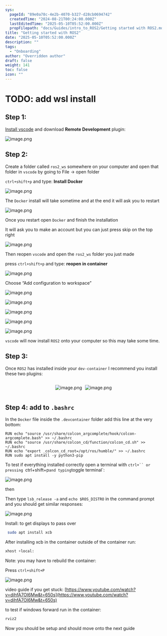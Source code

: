 ```yaml
---
sys:
  pageId: "89e0a78c-4e2b-4070-b327-d28cb0694742"
  createdTime: "2024-08-21T00:24:00.000Z"
  lastEditedTime: "2025-05-10T05:52:00.000Z"
  propFilepath: "docs/Guides/intro_to_ROS2/Getting started with ROS2.md"
title: "Getting started with ROS2"
date: "2025-05-10T05:52:00.000Z"
description: ""
tags:
  - "Onboarding"
author: "Overridden author"
draft: false
weight: 141
toc: false
icon: ""
---
```


# TODO: add wsl install

## Step 1:

[Install vscode](https://code.visualstudio.com/download) and download **Remote Development** plugin:

![image.png](https://prod-files-secure.s3.us-west-2.amazonaws.com/d518164a-d88e-44d1-a4ee-3adb3bd8bce0/efb52993-1881-4a40-b95e-6f020334f022/image.png?X-Amz-Algorithm=AWS4-HMAC-SHA256&X-Amz-Content-Sha256=UNSIGNED-PAYLOAD&X-Amz-Credential=ASIAZI2LB46623733KCI%2F20250610%2Fus-west-2%2Fs3%2Faws4_request&X-Amz-Date=20250610T201042Z&X-Amz-Expires=3600&X-Amz-Security-Token=IQoJb3JpZ2luX2VjEOv%2F%2F%2F%2F%2F%2F%2F%2F%2F%2FwEaCXVzLXdlc3QtMiJHMEUCIB3v2%2FGhbA0D7DpA9TKG4ImQlrb3pD6%2BuC6SF3EDwZhIAiEAzejL3kX44PBPzdvfRz43lMmOkOhJhYQPcJLCSLZbYR8qiAQIxP%2F%2F%2F%2F%2F%2F%2F%2F%2F%2FARAAGgw2Mzc0MjMxODM4MDUiDFlmss8OohjcRGzgWSrcA%2FPqZs01kurEvAf%2BB7u4SzsHrP0Qi42FCCO2wfiSmh4c2fWHovMr5ChxZiIQafVQOqtlL7PCnSXESt9p%2Fly5yGyszOrp1WRUqHPgQjWT9Pf53mmyiOoLL%2BgqNfvhkfXLkQ19EZ4VYoPWlMM7trAE5pJLiVF2rC%2Bo3U4%2B3y0NLfbLRmBFgpKq8nH3s30bc99PwRe4vN9lOF6czF61%2FVxguCzSWPAI4ncjSPmZQjWoa3nQp71Sfll63cCefZD6gEkYcGY8Q33tm3ia6siQ2xjc458zeydAyQLMqb9HrcImrpHwR65Qy3jSG7imC0VYBzfqvppx2Tgns%2BeJh9P391xHY%2Ba7%2Fc2WM37VUsv%2FM4w4Oi2mTO9uQwrLEM4wRSQ9H7wn6BQHqi1Om8FuQDFR9KlpNnTmV1138RNQ1a1UI5QC5g8ud3YbzmOGnAdB7YRtd7NXqR9xR7R3YFnO5dluHhOEDH%2F0wsRlHtRA2DJ7kUxsKh%2BwBD2hs7%2FVsqfJEdZeHnBKfBk7aAjPhV2KI6NCn4vx2jYrlclNAi%2FdXzrdVZXslfUffpdTp%2Bn1UQb55xJjQR0l%2BJb4f3rTDC1e8GLdFpLOVX7zkclfZU1imYp00Y3m%2F8BfSa4M858biPEPhZAnMJSIosIGOqUBCIGhp4bm6Cm%2BXAbNcDPoCD02qkqQ%2BE7FY6IfReEPvLTWjCmUNQ%2BBcdTGFonire1sAdv8rKGPCCTc6W2fTWwoUdzPd9B7sydyecJudzfVre%2BtUAOh%2FoFmEkL6YZpggwpQAJFCM5XbRA5qfg91GxiMMxAXkhFNo61cPayhy3TRRDdBq29%2Bbm0e8INbeIhkBidU9RafbZqTpOAdjrY8vgrmvuHZB2YA&X-Amz-Signature=3de775e7b79a841d730215095f10dc85c6f846235a71399f9604b5bf22e17021&X-Amz-SignedHeaders=host&x-amz-checksum-mode=ENABLED&x-id=GetObject)

## Step 2:

Create a folder called `ros2_ws` somewhere on your computer and open that folder in `vscode` by going to File → open folder 

`ctrl+shift+p` and type: **Install Docker**

![image.png](https://prod-files-secure.s3.us-west-2.amazonaws.com/d518164a-d88e-44d1-a4ee-3adb3bd8bce0/2269dc0e-1cd5-47ff-bceb-c04ad9b2eab0/image.png?X-Amz-Algorithm=AWS4-HMAC-SHA256&X-Amz-Content-Sha256=UNSIGNED-PAYLOAD&X-Amz-Credential=ASIAZI2LB46623733KCI%2F20250610%2Fus-west-2%2Fs3%2Faws4_request&X-Amz-Date=20250610T201042Z&X-Amz-Expires=3600&X-Amz-Security-Token=IQoJb3JpZ2luX2VjEOv%2F%2F%2F%2F%2F%2F%2F%2F%2F%2FwEaCXVzLXdlc3QtMiJHMEUCIB3v2%2FGhbA0D7DpA9TKG4ImQlrb3pD6%2BuC6SF3EDwZhIAiEAzejL3kX44PBPzdvfRz43lMmOkOhJhYQPcJLCSLZbYR8qiAQIxP%2F%2F%2F%2F%2F%2F%2F%2F%2F%2FARAAGgw2Mzc0MjMxODM4MDUiDFlmss8OohjcRGzgWSrcA%2FPqZs01kurEvAf%2BB7u4SzsHrP0Qi42FCCO2wfiSmh4c2fWHovMr5ChxZiIQafVQOqtlL7PCnSXESt9p%2Fly5yGyszOrp1WRUqHPgQjWT9Pf53mmyiOoLL%2BgqNfvhkfXLkQ19EZ4VYoPWlMM7trAE5pJLiVF2rC%2Bo3U4%2B3y0NLfbLRmBFgpKq8nH3s30bc99PwRe4vN9lOF6czF61%2FVxguCzSWPAI4ncjSPmZQjWoa3nQp71Sfll63cCefZD6gEkYcGY8Q33tm3ia6siQ2xjc458zeydAyQLMqb9HrcImrpHwR65Qy3jSG7imC0VYBzfqvppx2Tgns%2BeJh9P391xHY%2Ba7%2Fc2WM37VUsv%2FM4w4Oi2mTO9uQwrLEM4wRSQ9H7wn6BQHqi1Om8FuQDFR9KlpNnTmV1138RNQ1a1UI5QC5g8ud3YbzmOGnAdB7YRtd7NXqR9xR7R3YFnO5dluHhOEDH%2F0wsRlHtRA2DJ7kUxsKh%2BwBD2hs7%2FVsqfJEdZeHnBKfBk7aAjPhV2KI6NCn4vx2jYrlclNAi%2FdXzrdVZXslfUffpdTp%2Bn1UQb55xJjQR0l%2BJb4f3rTDC1e8GLdFpLOVX7zkclfZU1imYp00Y3m%2F8BfSa4M858biPEPhZAnMJSIosIGOqUBCIGhp4bm6Cm%2BXAbNcDPoCD02qkqQ%2BE7FY6IfReEPvLTWjCmUNQ%2BBcdTGFonire1sAdv8rKGPCCTc6W2fTWwoUdzPd9B7sydyecJudzfVre%2BtUAOh%2FoFmEkL6YZpggwpQAJFCM5XbRA5qfg91GxiMMxAXkhFNo61cPayhy3TRRDdBq29%2Bbm0e8INbeIhkBidU9RafbZqTpOAdjrY8vgrmvuHZB2YA&X-Amz-Signature=3e048cf4d4b8160b313d25c7b106cd3692bf7de4e668c54a7e5a7fb2365b2dc7&X-Amz-SignedHeaders=host&x-amz-checksum-mode=ENABLED&x-id=GetObject)

The `Docker` install will take sometime and at the end it will ask you to restart

![image.png](https://prod-files-secure.s3.us-west-2.amazonaws.com/d518164a-d88e-44d1-a4ee-3adb3bd8bce0/ed233f78-be33-4b1f-b89c-9c346c0e961e/image.png?X-Amz-Algorithm=AWS4-HMAC-SHA256&X-Amz-Content-Sha256=UNSIGNED-PAYLOAD&X-Amz-Credential=ASIAZI2LB46623733KCI%2F20250610%2Fus-west-2%2Fs3%2Faws4_request&X-Amz-Date=20250610T201042Z&X-Amz-Expires=3600&X-Amz-Security-Token=IQoJb3JpZ2luX2VjEOv%2F%2F%2F%2F%2F%2F%2F%2F%2F%2FwEaCXVzLXdlc3QtMiJHMEUCIB3v2%2FGhbA0D7DpA9TKG4ImQlrb3pD6%2BuC6SF3EDwZhIAiEAzejL3kX44PBPzdvfRz43lMmOkOhJhYQPcJLCSLZbYR8qiAQIxP%2F%2F%2F%2F%2F%2F%2F%2F%2F%2FARAAGgw2Mzc0MjMxODM4MDUiDFlmss8OohjcRGzgWSrcA%2FPqZs01kurEvAf%2BB7u4SzsHrP0Qi42FCCO2wfiSmh4c2fWHovMr5ChxZiIQafVQOqtlL7PCnSXESt9p%2Fly5yGyszOrp1WRUqHPgQjWT9Pf53mmyiOoLL%2BgqNfvhkfXLkQ19EZ4VYoPWlMM7trAE5pJLiVF2rC%2Bo3U4%2B3y0NLfbLRmBFgpKq8nH3s30bc99PwRe4vN9lOF6czF61%2FVxguCzSWPAI4ncjSPmZQjWoa3nQp71Sfll63cCefZD6gEkYcGY8Q33tm3ia6siQ2xjc458zeydAyQLMqb9HrcImrpHwR65Qy3jSG7imC0VYBzfqvppx2Tgns%2BeJh9P391xHY%2Ba7%2Fc2WM37VUsv%2FM4w4Oi2mTO9uQwrLEM4wRSQ9H7wn6BQHqi1Om8FuQDFR9KlpNnTmV1138RNQ1a1UI5QC5g8ud3YbzmOGnAdB7YRtd7NXqR9xR7R3YFnO5dluHhOEDH%2F0wsRlHtRA2DJ7kUxsKh%2BwBD2hs7%2FVsqfJEdZeHnBKfBk7aAjPhV2KI6NCn4vx2jYrlclNAi%2FdXzrdVZXslfUffpdTp%2Bn1UQb55xJjQR0l%2BJb4f3rTDC1e8GLdFpLOVX7zkclfZU1imYp00Y3m%2F8BfSa4M858biPEPhZAnMJSIosIGOqUBCIGhp4bm6Cm%2BXAbNcDPoCD02qkqQ%2BE7FY6IfReEPvLTWjCmUNQ%2BBcdTGFonire1sAdv8rKGPCCTc6W2fTWwoUdzPd9B7sydyecJudzfVre%2BtUAOh%2FoFmEkL6YZpggwpQAJFCM5XbRA5qfg91GxiMMxAXkhFNo61cPayhy3TRRDdBq29%2Bbm0e8INbeIhkBidU9RafbZqTpOAdjrY8vgrmvuHZB2YA&X-Amz-Signature=3ad978c3cdf2633c2dadded23c6ff8a35e2cb197b6b9a2954348a72f83abdec6&X-Amz-SignedHeaders=host&x-amz-checksum-mode=ENABLED&x-id=GetObject)

Once you restart open `Docker` and finish the installation

It will ask you to make an account but you can just press skip on the top right

![image.png](https://prod-files-secure.s3.us-west-2.amazonaws.com/d518164a-d88e-44d1-a4ee-3adb3bd8bce0/21010ad9-1659-4fd9-9f59-9932a09b2a3d/image.png?X-Amz-Algorithm=AWS4-HMAC-SHA256&X-Amz-Content-Sha256=UNSIGNED-PAYLOAD&X-Amz-Credential=ASIAZI2LB46623733KCI%2F20250610%2Fus-west-2%2Fs3%2Faws4_request&X-Amz-Date=20250610T201042Z&X-Amz-Expires=3600&X-Amz-Security-Token=IQoJb3JpZ2luX2VjEOv%2F%2F%2F%2F%2F%2F%2F%2F%2F%2FwEaCXVzLXdlc3QtMiJHMEUCIB3v2%2FGhbA0D7DpA9TKG4ImQlrb3pD6%2BuC6SF3EDwZhIAiEAzejL3kX44PBPzdvfRz43lMmOkOhJhYQPcJLCSLZbYR8qiAQIxP%2F%2F%2F%2F%2F%2F%2F%2F%2F%2FARAAGgw2Mzc0MjMxODM4MDUiDFlmss8OohjcRGzgWSrcA%2FPqZs01kurEvAf%2BB7u4SzsHrP0Qi42FCCO2wfiSmh4c2fWHovMr5ChxZiIQafVQOqtlL7PCnSXESt9p%2Fly5yGyszOrp1WRUqHPgQjWT9Pf53mmyiOoLL%2BgqNfvhkfXLkQ19EZ4VYoPWlMM7trAE5pJLiVF2rC%2Bo3U4%2B3y0NLfbLRmBFgpKq8nH3s30bc99PwRe4vN9lOF6czF61%2FVxguCzSWPAI4ncjSPmZQjWoa3nQp71Sfll63cCefZD6gEkYcGY8Q33tm3ia6siQ2xjc458zeydAyQLMqb9HrcImrpHwR65Qy3jSG7imC0VYBzfqvppx2Tgns%2BeJh9P391xHY%2Ba7%2Fc2WM37VUsv%2FM4w4Oi2mTO9uQwrLEM4wRSQ9H7wn6BQHqi1Om8FuQDFR9KlpNnTmV1138RNQ1a1UI5QC5g8ud3YbzmOGnAdB7YRtd7NXqR9xR7R3YFnO5dluHhOEDH%2F0wsRlHtRA2DJ7kUxsKh%2BwBD2hs7%2FVsqfJEdZeHnBKfBk7aAjPhV2KI6NCn4vx2jYrlclNAi%2FdXzrdVZXslfUffpdTp%2Bn1UQb55xJjQR0l%2BJb4f3rTDC1e8GLdFpLOVX7zkclfZU1imYp00Y3m%2F8BfSa4M858biPEPhZAnMJSIosIGOqUBCIGhp4bm6Cm%2BXAbNcDPoCD02qkqQ%2BE7FY6IfReEPvLTWjCmUNQ%2BBcdTGFonire1sAdv8rKGPCCTc6W2fTWwoUdzPd9B7sydyecJudzfVre%2BtUAOh%2FoFmEkL6YZpggwpQAJFCM5XbRA5qfg91GxiMMxAXkhFNo61cPayhy3TRRDdBq29%2Bbm0e8INbeIhkBidU9RafbZqTpOAdjrY8vgrmvuHZB2YA&X-Amz-Signature=d8344302cc1fe76f59dc35bbc3238c3dd144aee86c83643f1a0e335743423cac&X-Amz-SignedHeaders=host&x-amz-checksum-mode=ENABLED&x-id=GetObject)

Then reopen `vscode` and open the `ros2_ws` folder you just made

press `ctrl+shift+p` and type: **reopen in container**

![image.png](https://prod-files-secure.s3.us-west-2.amazonaws.com/d518164a-d88e-44d1-a4ee-3adb3bd8bce0/4e93b8c2-41ad-488c-8095-c74205196118/image.png?X-Amz-Algorithm=AWS4-HMAC-SHA256&X-Amz-Content-Sha256=UNSIGNED-PAYLOAD&X-Amz-Credential=ASIAZI2LB46623733KCI%2F20250610%2Fus-west-2%2Fs3%2Faws4_request&X-Amz-Date=20250610T201042Z&X-Amz-Expires=3600&X-Amz-Security-Token=IQoJb3JpZ2luX2VjEOv%2F%2F%2F%2F%2F%2F%2F%2F%2F%2FwEaCXVzLXdlc3QtMiJHMEUCIB3v2%2FGhbA0D7DpA9TKG4ImQlrb3pD6%2BuC6SF3EDwZhIAiEAzejL3kX44PBPzdvfRz43lMmOkOhJhYQPcJLCSLZbYR8qiAQIxP%2F%2F%2F%2F%2F%2F%2F%2F%2F%2FARAAGgw2Mzc0MjMxODM4MDUiDFlmss8OohjcRGzgWSrcA%2FPqZs01kurEvAf%2BB7u4SzsHrP0Qi42FCCO2wfiSmh4c2fWHovMr5ChxZiIQafVQOqtlL7PCnSXESt9p%2Fly5yGyszOrp1WRUqHPgQjWT9Pf53mmyiOoLL%2BgqNfvhkfXLkQ19EZ4VYoPWlMM7trAE5pJLiVF2rC%2Bo3U4%2B3y0NLfbLRmBFgpKq8nH3s30bc99PwRe4vN9lOF6czF61%2FVxguCzSWPAI4ncjSPmZQjWoa3nQp71Sfll63cCefZD6gEkYcGY8Q33tm3ia6siQ2xjc458zeydAyQLMqb9HrcImrpHwR65Qy3jSG7imC0VYBzfqvppx2Tgns%2BeJh9P391xHY%2Ba7%2Fc2WM37VUsv%2FM4w4Oi2mTO9uQwrLEM4wRSQ9H7wn6BQHqi1Om8FuQDFR9KlpNnTmV1138RNQ1a1UI5QC5g8ud3YbzmOGnAdB7YRtd7NXqR9xR7R3YFnO5dluHhOEDH%2F0wsRlHtRA2DJ7kUxsKh%2BwBD2hs7%2FVsqfJEdZeHnBKfBk7aAjPhV2KI6NCn4vx2jYrlclNAi%2FdXzrdVZXslfUffpdTp%2Bn1UQb55xJjQR0l%2BJb4f3rTDC1e8GLdFpLOVX7zkclfZU1imYp00Y3m%2F8BfSa4M858biPEPhZAnMJSIosIGOqUBCIGhp4bm6Cm%2BXAbNcDPoCD02qkqQ%2BE7FY6IfReEPvLTWjCmUNQ%2BBcdTGFonire1sAdv8rKGPCCTc6W2fTWwoUdzPd9B7sydyecJudzfVre%2BtUAOh%2FoFmEkL6YZpggwpQAJFCM5XbRA5qfg91GxiMMxAXkhFNo61cPayhy3TRRDdBq29%2Bbm0e8INbeIhkBidU9RafbZqTpOAdjrY8vgrmvuHZB2YA&X-Amz-Signature=e01d849dd216e8af958dbffc0cf9eeaffd57218c72b0140b080c5798c5b1bf4b&X-Amz-SignedHeaders=host&x-amz-checksum-mode=ENABLED&x-id=GetObject)

Choose “Add configuration to workspace”

![image.png](https://prod-files-secure.s3.us-west-2.amazonaws.com/d518164a-d88e-44d1-a4ee-3adb3bd8bce0/9560b282-5060-4989-ba37-97e7b2c22476/image.png?X-Amz-Algorithm=AWS4-HMAC-SHA256&X-Amz-Content-Sha256=UNSIGNED-PAYLOAD&X-Amz-Credential=ASIAZI2LB46623733KCI%2F20250610%2Fus-west-2%2Fs3%2Faws4_request&X-Amz-Date=20250610T201042Z&X-Amz-Expires=3600&X-Amz-Security-Token=IQoJb3JpZ2luX2VjEOv%2F%2F%2F%2F%2F%2F%2F%2F%2F%2FwEaCXVzLXdlc3QtMiJHMEUCIB3v2%2FGhbA0D7DpA9TKG4ImQlrb3pD6%2BuC6SF3EDwZhIAiEAzejL3kX44PBPzdvfRz43lMmOkOhJhYQPcJLCSLZbYR8qiAQIxP%2F%2F%2F%2F%2F%2F%2F%2F%2F%2FARAAGgw2Mzc0MjMxODM4MDUiDFlmss8OohjcRGzgWSrcA%2FPqZs01kurEvAf%2BB7u4SzsHrP0Qi42FCCO2wfiSmh4c2fWHovMr5ChxZiIQafVQOqtlL7PCnSXESt9p%2Fly5yGyszOrp1WRUqHPgQjWT9Pf53mmyiOoLL%2BgqNfvhkfXLkQ19EZ4VYoPWlMM7trAE5pJLiVF2rC%2Bo3U4%2B3y0NLfbLRmBFgpKq8nH3s30bc99PwRe4vN9lOF6czF61%2FVxguCzSWPAI4ncjSPmZQjWoa3nQp71Sfll63cCefZD6gEkYcGY8Q33tm3ia6siQ2xjc458zeydAyQLMqb9HrcImrpHwR65Qy3jSG7imC0VYBzfqvppx2Tgns%2BeJh9P391xHY%2Ba7%2Fc2WM37VUsv%2FM4w4Oi2mTO9uQwrLEM4wRSQ9H7wn6BQHqi1Om8FuQDFR9KlpNnTmV1138RNQ1a1UI5QC5g8ud3YbzmOGnAdB7YRtd7NXqR9xR7R3YFnO5dluHhOEDH%2F0wsRlHtRA2DJ7kUxsKh%2BwBD2hs7%2FVsqfJEdZeHnBKfBk7aAjPhV2KI6NCn4vx2jYrlclNAi%2FdXzrdVZXslfUffpdTp%2Bn1UQb55xJjQR0l%2BJb4f3rTDC1e8GLdFpLOVX7zkclfZU1imYp00Y3m%2F8BfSa4M858biPEPhZAnMJSIosIGOqUBCIGhp4bm6Cm%2BXAbNcDPoCD02qkqQ%2BE7FY6IfReEPvLTWjCmUNQ%2BBcdTGFonire1sAdv8rKGPCCTc6W2fTWwoUdzPd9B7sydyecJudzfVre%2BtUAOh%2FoFmEkL6YZpggwpQAJFCM5XbRA5qfg91GxiMMxAXkhFNo61cPayhy3TRRDdBq29%2Bbm0e8INbeIhkBidU9RafbZqTpOAdjrY8vgrmvuHZB2YA&X-Amz-Signature=b9438067a8c3c03bddf592e05941ee6fa678ef932814a29e82462ebc63073690&X-Amz-SignedHeaders=host&x-amz-checksum-mode=ENABLED&x-id=GetObject)

![image.png](https://prod-files-secure.s3.us-west-2.amazonaws.com/d518164a-d88e-44d1-a4ee-3adb3bd8bce0/2ee63f81-886b-48e8-a553-dc6e5eac99e4/image.png?X-Amz-Algorithm=AWS4-HMAC-SHA256&X-Amz-Content-Sha256=UNSIGNED-PAYLOAD&X-Amz-Credential=ASIAZI2LB46623733KCI%2F20250610%2Fus-west-2%2Fs3%2Faws4_request&X-Amz-Date=20250610T201042Z&X-Amz-Expires=3600&X-Amz-Security-Token=IQoJb3JpZ2luX2VjEOv%2F%2F%2F%2F%2F%2F%2F%2F%2F%2FwEaCXVzLXdlc3QtMiJHMEUCIB3v2%2FGhbA0D7DpA9TKG4ImQlrb3pD6%2BuC6SF3EDwZhIAiEAzejL3kX44PBPzdvfRz43lMmOkOhJhYQPcJLCSLZbYR8qiAQIxP%2F%2F%2F%2F%2F%2F%2F%2F%2F%2FARAAGgw2Mzc0MjMxODM4MDUiDFlmss8OohjcRGzgWSrcA%2FPqZs01kurEvAf%2BB7u4SzsHrP0Qi42FCCO2wfiSmh4c2fWHovMr5ChxZiIQafVQOqtlL7PCnSXESt9p%2Fly5yGyszOrp1WRUqHPgQjWT9Pf53mmyiOoLL%2BgqNfvhkfXLkQ19EZ4VYoPWlMM7trAE5pJLiVF2rC%2Bo3U4%2B3y0NLfbLRmBFgpKq8nH3s30bc99PwRe4vN9lOF6czF61%2FVxguCzSWPAI4ncjSPmZQjWoa3nQp71Sfll63cCefZD6gEkYcGY8Q33tm3ia6siQ2xjc458zeydAyQLMqb9HrcImrpHwR65Qy3jSG7imC0VYBzfqvppx2Tgns%2BeJh9P391xHY%2Ba7%2Fc2WM37VUsv%2FM4w4Oi2mTO9uQwrLEM4wRSQ9H7wn6BQHqi1Om8FuQDFR9KlpNnTmV1138RNQ1a1UI5QC5g8ud3YbzmOGnAdB7YRtd7NXqR9xR7R3YFnO5dluHhOEDH%2F0wsRlHtRA2DJ7kUxsKh%2BwBD2hs7%2FVsqfJEdZeHnBKfBk7aAjPhV2KI6NCn4vx2jYrlclNAi%2FdXzrdVZXslfUffpdTp%2Bn1UQb55xJjQR0l%2BJb4f3rTDC1e8GLdFpLOVX7zkclfZU1imYp00Y3m%2F8BfSa4M858biPEPhZAnMJSIosIGOqUBCIGhp4bm6Cm%2BXAbNcDPoCD02qkqQ%2BE7FY6IfReEPvLTWjCmUNQ%2BBcdTGFonire1sAdv8rKGPCCTc6W2fTWwoUdzPd9B7sydyecJudzfVre%2BtUAOh%2FoFmEkL6YZpggwpQAJFCM5XbRA5qfg91GxiMMxAXkhFNo61cPayhy3TRRDdBq29%2Bbm0e8INbeIhkBidU9RafbZqTpOAdjrY8vgrmvuHZB2YA&X-Amz-Signature=bc940ac29e755c4911f58fbd7065410f565136c5d3219618ebb17e4adaf515f6&X-Amz-SignedHeaders=host&x-amz-checksum-mode=ENABLED&x-id=GetObject)

![image.png](https://prod-files-secure.s3.us-west-2.amazonaws.com/d518164a-d88e-44d1-a4ee-3adb3bd8bce0/ae1580b2-b048-407e-aed9-b584224a7a04/image.png?X-Amz-Algorithm=AWS4-HMAC-SHA256&X-Amz-Content-Sha256=UNSIGNED-PAYLOAD&X-Amz-Credential=ASIAZI2LB46623733KCI%2F20250610%2Fus-west-2%2Fs3%2Faws4_request&X-Amz-Date=20250610T201042Z&X-Amz-Expires=3600&X-Amz-Security-Token=IQoJb3JpZ2luX2VjEOv%2F%2F%2F%2F%2F%2F%2F%2F%2F%2FwEaCXVzLXdlc3QtMiJHMEUCIB3v2%2FGhbA0D7DpA9TKG4ImQlrb3pD6%2BuC6SF3EDwZhIAiEAzejL3kX44PBPzdvfRz43lMmOkOhJhYQPcJLCSLZbYR8qiAQIxP%2F%2F%2F%2F%2F%2F%2F%2F%2F%2FARAAGgw2Mzc0MjMxODM4MDUiDFlmss8OohjcRGzgWSrcA%2FPqZs01kurEvAf%2BB7u4SzsHrP0Qi42FCCO2wfiSmh4c2fWHovMr5ChxZiIQafVQOqtlL7PCnSXESt9p%2Fly5yGyszOrp1WRUqHPgQjWT9Pf53mmyiOoLL%2BgqNfvhkfXLkQ19EZ4VYoPWlMM7trAE5pJLiVF2rC%2Bo3U4%2B3y0NLfbLRmBFgpKq8nH3s30bc99PwRe4vN9lOF6czF61%2FVxguCzSWPAI4ncjSPmZQjWoa3nQp71Sfll63cCefZD6gEkYcGY8Q33tm3ia6siQ2xjc458zeydAyQLMqb9HrcImrpHwR65Qy3jSG7imC0VYBzfqvppx2Tgns%2BeJh9P391xHY%2Ba7%2Fc2WM37VUsv%2FM4w4Oi2mTO9uQwrLEM4wRSQ9H7wn6BQHqi1Om8FuQDFR9KlpNnTmV1138RNQ1a1UI5QC5g8ud3YbzmOGnAdB7YRtd7NXqR9xR7R3YFnO5dluHhOEDH%2F0wsRlHtRA2DJ7kUxsKh%2BwBD2hs7%2FVsqfJEdZeHnBKfBk7aAjPhV2KI6NCn4vx2jYrlclNAi%2FdXzrdVZXslfUffpdTp%2Bn1UQb55xJjQR0l%2BJb4f3rTDC1e8GLdFpLOVX7zkclfZU1imYp00Y3m%2F8BfSa4M858biPEPhZAnMJSIosIGOqUBCIGhp4bm6Cm%2BXAbNcDPoCD02qkqQ%2BE7FY6IfReEPvLTWjCmUNQ%2BBcdTGFonire1sAdv8rKGPCCTc6W2fTWwoUdzPd9B7sydyecJudzfVre%2BtUAOh%2FoFmEkL6YZpggwpQAJFCM5XbRA5qfg91GxiMMxAXkhFNo61cPayhy3TRRDdBq29%2Bbm0e8INbeIhkBidU9RafbZqTpOAdjrY8vgrmvuHZB2YA&X-Amz-Signature=5b15167c6b49fdb1198d373cedf33e56d3b350ad73c1d8b523c1b23d16172e38&X-Amz-SignedHeaders=host&x-amz-checksum-mode=ENABLED&x-id=GetObject)

![image.png](https://prod-files-secure.s3.us-west-2.amazonaws.com/d518164a-d88e-44d1-a4ee-3adb3bd8bce0/53255b28-f75e-430f-b9e3-c0ac8577e42b/image.png?X-Amz-Algorithm=AWS4-HMAC-SHA256&X-Amz-Content-Sha256=UNSIGNED-PAYLOAD&X-Amz-Credential=ASIAZI2LB46623733KCI%2F20250610%2Fus-west-2%2Fs3%2Faws4_request&X-Amz-Date=20250610T201042Z&X-Amz-Expires=3600&X-Amz-Security-Token=IQoJb3JpZ2luX2VjEOv%2F%2F%2F%2F%2F%2F%2F%2F%2F%2FwEaCXVzLXdlc3QtMiJHMEUCIB3v2%2FGhbA0D7DpA9TKG4ImQlrb3pD6%2BuC6SF3EDwZhIAiEAzejL3kX44PBPzdvfRz43lMmOkOhJhYQPcJLCSLZbYR8qiAQIxP%2F%2F%2F%2F%2F%2F%2F%2F%2F%2FARAAGgw2Mzc0MjMxODM4MDUiDFlmss8OohjcRGzgWSrcA%2FPqZs01kurEvAf%2BB7u4SzsHrP0Qi42FCCO2wfiSmh4c2fWHovMr5ChxZiIQafVQOqtlL7PCnSXESt9p%2Fly5yGyszOrp1WRUqHPgQjWT9Pf53mmyiOoLL%2BgqNfvhkfXLkQ19EZ4VYoPWlMM7trAE5pJLiVF2rC%2Bo3U4%2B3y0NLfbLRmBFgpKq8nH3s30bc99PwRe4vN9lOF6czF61%2FVxguCzSWPAI4ncjSPmZQjWoa3nQp71Sfll63cCefZD6gEkYcGY8Q33tm3ia6siQ2xjc458zeydAyQLMqb9HrcImrpHwR65Qy3jSG7imC0VYBzfqvppx2Tgns%2BeJh9P391xHY%2Ba7%2Fc2WM37VUsv%2FM4w4Oi2mTO9uQwrLEM4wRSQ9H7wn6BQHqi1Om8FuQDFR9KlpNnTmV1138RNQ1a1UI5QC5g8ud3YbzmOGnAdB7YRtd7NXqR9xR7R3YFnO5dluHhOEDH%2F0wsRlHtRA2DJ7kUxsKh%2BwBD2hs7%2FVsqfJEdZeHnBKfBk7aAjPhV2KI6NCn4vx2jYrlclNAi%2FdXzrdVZXslfUffpdTp%2Bn1UQb55xJjQR0l%2BJb4f3rTDC1e8GLdFpLOVX7zkclfZU1imYp00Y3m%2F8BfSa4M858biPEPhZAnMJSIosIGOqUBCIGhp4bm6Cm%2BXAbNcDPoCD02qkqQ%2BE7FY6IfReEPvLTWjCmUNQ%2BBcdTGFonire1sAdv8rKGPCCTc6W2fTWwoUdzPd9B7sydyecJudzfVre%2BtUAOh%2FoFmEkL6YZpggwpQAJFCM5XbRA5qfg91GxiMMxAXkhFNo61cPayhy3TRRDdBq29%2Bbm0e8INbeIhkBidU9RafbZqTpOAdjrY8vgrmvuHZB2YA&X-Amz-Signature=f93a0cdd270455b0ae82c4fccda2ddb6116fed9cdacb31d7c5513630c856934d&X-Amz-SignedHeaders=host&x-amz-checksum-mode=ENABLED&x-id=GetObject)

![image.png](https://prod-files-secure.s3.us-west-2.amazonaws.com/d518164a-d88e-44d1-a4ee-3adb3bd8bce0/7c562767-5af9-4ffb-97d1-327bcdf4ee00/image.png?X-Amz-Algorithm=AWS4-HMAC-SHA256&X-Amz-Content-Sha256=UNSIGNED-PAYLOAD&X-Amz-Credential=ASIAZI2LB46623733KCI%2F20250610%2Fus-west-2%2Fs3%2Faws4_request&X-Amz-Date=20250610T201042Z&X-Amz-Expires=3600&X-Amz-Security-Token=IQoJb3JpZ2luX2VjEOv%2F%2F%2F%2F%2F%2F%2F%2F%2F%2FwEaCXVzLXdlc3QtMiJHMEUCIB3v2%2FGhbA0D7DpA9TKG4ImQlrb3pD6%2BuC6SF3EDwZhIAiEAzejL3kX44PBPzdvfRz43lMmOkOhJhYQPcJLCSLZbYR8qiAQIxP%2F%2F%2F%2F%2F%2F%2F%2F%2F%2FARAAGgw2Mzc0MjMxODM4MDUiDFlmss8OohjcRGzgWSrcA%2FPqZs01kurEvAf%2BB7u4SzsHrP0Qi42FCCO2wfiSmh4c2fWHovMr5ChxZiIQafVQOqtlL7PCnSXESt9p%2Fly5yGyszOrp1WRUqHPgQjWT9Pf53mmyiOoLL%2BgqNfvhkfXLkQ19EZ4VYoPWlMM7trAE5pJLiVF2rC%2Bo3U4%2B3y0NLfbLRmBFgpKq8nH3s30bc99PwRe4vN9lOF6czF61%2FVxguCzSWPAI4ncjSPmZQjWoa3nQp71Sfll63cCefZD6gEkYcGY8Q33tm3ia6siQ2xjc458zeydAyQLMqb9HrcImrpHwR65Qy3jSG7imC0VYBzfqvppx2Tgns%2BeJh9P391xHY%2Ba7%2Fc2WM37VUsv%2FM4w4Oi2mTO9uQwrLEM4wRSQ9H7wn6BQHqi1Om8FuQDFR9KlpNnTmV1138RNQ1a1UI5QC5g8ud3YbzmOGnAdB7YRtd7NXqR9xR7R3YFnO5dluHhOEDH%2F0wsRlHtRA2DJ7kUxsKh%2BwBD2hs7%2FVsqfJEdZeHnBKfBk7aAjPhV2KI6NCn4vx2jYrlclNAi%2FdXzrdVZXslfUffpdTp%2Bn1UQb55xJjQR0l%2BJb4f3rTDC1e8GLdFpLOVX7zkclfZU1imYp00Y3m%2F8BfSa4M858biPEPhZAnMJSIosIGOqUBCIGhp4bm6Cm%2BXAbNcDPoCD02qkqQ%2BE7FY6IfReEPvLTWjCmUNQ%2BBcdTGFonire1sAdv8rKGPCCTc6W2fTWwoUdzPd9B7sydyecJudzfVre%2BtUAOh%2FoFmEkL6YZpggwpQAJFCM5XbRA5qfg91GxiMMxAXkhFNo61cPayhy3TRRDdBq29%2Bbm0e8INbeIhkBidU9RafbZqTpOAdjrY8vgrmvuHZB2YA&X-Amz-Signature=e2f7ba4257d419191bb665933eaff668824a8542eb2d432a9f6211b9af35b618&X-Amz-SignedHeaders=host&x-amz-checksum-mode=ENABLED&x-id=GetObject)

`vscode` will now install `ROS2` onto your computer so this may take some time.

## Step 3:

Once `ROS2` has installed inside your `dev-container` I recommend you install these two plugins:

<div style="display: flex;flex-direction: row; column-gap:10px; max-width: 630px;justify-content: center;">
<div>

![image.png](https://prod-files-secure.s3.us-west-2.amazonaws.com/d518164a-d88e-44d1-a4ee-3adb3bd8bce0/3fc3d550-5a54-4ba1-ba6b-faa01cdb7369/image.png?X-Amz-Algorithm=AWS4-HMAC-SHA256&X-Amz-Content-Sha256=UNSIGNED-PAYLOAD&X-Amz-Credential=ASIAZI2LB466TD53IR34%2F20250610%2Fus-west-2%2Fs3%2Faws4_request&X-Amz-Date=20250610T201045Z&X-Amz-Expires=3600&X-Amz-Security-Token=IQoJb3JpZ2luX2VjEOv%2F%2F%2F%2F%2F%2F%2F%2F%2F%2FwEaCXVzLXdlc3QtMiJHMEUCIQD2JoHyUB14B1D3MbAOKzAtY0colGeGFSLjlP8DOf%2F5cwIgY5%2Ba%2FvPc5GjV4o%2FPQSJQECuJB68ZVIN5wW8tMnXMfQIqiAQIxP%2F%2F%2F%2F%2F%2F%2F%2F%2F%2FARAAGgw2Mzc0MjMxODM4MDUiDO8RzVbwg%2F4nYKfpAyrcA7sII%2B%2B9hvjbNxBt1Eac4WfSx0hOdjceCEzypaJvRrfp82vG9bUaPyaz1yFHGWvmQ8dgzrVdXrxzLwUH4NbtwzSxxzOiYBLv7RrQsVfiH6WlZW%2B5liJ5f37p%2BRR0wV6dtX00Qeqe%2FvodvO%2BEokha5nUnWECcOmkhFWo7NeU2GB0JeM5aVUGxdrnDV4%2FJN5eMTnJP0%2BEr95sGyBbjiEA1I2EaDHI9nIDxbhO82SNOB3OMQhPgcNsCyeD0DYWhEqSWYX4QESfV2NjUoFsXf4HGKaaj4sIGLt3rACnNGpue0oGCmMxa3sHOHg6ykIg53vi2%2FfLzX6DG0QcWsVrArTuDvqT3m90ZdpPkKkwIepsSretDIQq5Vj03Z%2B2kOSnfkCvqb2hZjC1KTu9yQoif85LER9rf5rgkh3y%2FEQRUwTUqaffBVProAVIX4IYi%2BMSL6taPDPNPVEfQi5k6s1VmI9kIco2d9qqz46yikRXsgI%2B9eHtjRdDv6VUqi%2BrixfqS4JeveYB4CG5i%2BP6LOZM%2F06Mfl58PwJMUZf5l4kXbbxbcE8ym%2FDZkNEu90eXEFQ9ArUgldMzo3J9daNkd4qsBd9UvS%2FjUoRxNnSlsL%2FHLqn%2BzjSK9Pf8JiNoAAF6SUgraMMCIosIGOqUBX%2FodxF%2BPvDyr2IipqNlvpvqdVuoR7Gr7hGJGY0hqKVim13OA%2BDFIa8Wy2tE2p7F%2FkLb86H%2FHBkO0aPLMNhXh9sRiRoukJUFIHCji8ydxMBsfuxg3%2BvYFw3e9WjqUEb2jwwqXb%2FE1IVxFYKWcGOFRji4rZDlcaTc3aAzcSoBrszxvCdI2CY5g43Lz9h1tdLheuD6ytnlqG5LrSB%2BUJadNd7lICCZN&X-Amz-Signature=7da4df27f7326d15fbf7f32f89d3228653553d6d32212ca4907e8c6b9c21a11e&X-Amz-SignedHeaders=host&x-amz-checksum-mode=ENABLED&x-id=GetObject)

</div>
<div>

![image.png](https://prod-files-secure.s3.us-west-2.amazonaws.com/d518164a-d88e-44d1-a4ee-3adb3bd8bce0/d994cc66-13c2-4093-a5a3-f84cf4601a82/image.png?X-Amz-Algorithm=AWS4-HMAC-SHA256&X-Amz-Content-Sha256=UNSIGNED-PAYLOAD&X-Amz-Credential=ASIAZI2LB4664ZPLYHUO%2F20250610%2Fus-west-2%2Fs3%2Faws4_request&X-Amz-Date=20250610T201045Z&X-Amz-Expires=3600&X-Amz-Security-Token=IQoJb3JpZ2luX2VjEOv%2F%2F%2F%2F%2F%2F%2F%2F%2F%2FwEaCXVzLXdlc3QtMiJIMEYCIQDR%2BREvxCQ%2BeD2PdGBlfrq8ej%2FqVVuZ8lt7fbdLqF8h%2BwIhAIl96d0T9yFh6SOui5V22vIeBZ%2FribsG176HtPTxz30KKogECMT%2F%2F%2F%2F%2F%2F%2F%2F%2F%2FwEQABoMNjM3NDIzMTgzODA1IgyYRuBs6Fq2CFgTBAoq3ANhY%2FP81ND7shjnYzDmklnzMghabWP494KICqRFMbdbSWckYGInFw%2FE0DKgS7TizZxLiluYgeVsiPtmlKeg8bz1%2FJg54pSaEddnuvdI%2FsP7jx4fuQELhDY%2BTR2uKDi7XYowU75%2FynV%2B2mnKqcAFg%2BqMrZUXHAp6OEeqaJucqjRhSOVCUsp6NWXFgZXSZ5zq1rEWZKSCqU91ShmHG1bu%2BpaMA%2BDD%2B35irxcWhTQoaRseHu22Ne3v1V1v2CN4KIFNuYcCd3VHD%2BL9HjlaOL04WR2b3VxrtbYZ9NK1bRYpEMoPtOCcou0c7TGIm2yVtxPUveLaqO%2Bkfv049%2Fn7wklqStWze7FukSyaHZwB8UqIiBdvEgoTbGfer5EoXNa%2Fm7LuIRNoGnVqw8BXLWDAxNB4cJH902fFvaUIcyR7jjFFWiV4Ygim72iGRTOdoPp8%2BLtlFrA%2F2yPC2uFMmkPdroiGjWDHXGcfAs%2B6Hp7cmquKS4JHnPBPsKkg02O63GKq%2B9Wy%2FQ51cl3sM9lIEs8Dlng6gpG522ubVq064GPM6OyRFOhhxZmIWcOpNcHlrbDMecF40ZpDiio5wcPlmuAQATwGRFAuO2GX8XyixF5WPlCfIg0myiE5yF0pcRLHbpD9rTC6iKLCBjqkAVi27FCc2R9SIhLlUGubxliZOxl5gYr2G2l2abmVFS4epmBIAaU212Lrca0%2BIyq8TQo7KA1o2pMBToqkmZt0maiS8clUIejyPtx6m0mBFrhDhZVnGduSvxEZ1PfqbAOrjLp214Upw4paIqybMTQwvCR1HrEMRY%2B4z4m%2FVtAiQamADypQYXHh6syETYYVHzDxr1YhIhSkCvFph%2BVmUuZf94%2FiXrfx&X-Amz-Signature=f47295c15f2f63845df82e51a15d82ff7de8d99f5b5a2684486cac9c593abc74&X-Amz-SignedHeaders=host&x-amz-checksum-mode=ENABLED&x-id=GetObject)

</div>
</div>

## Step 4: add to `.bashrc`

In the `Docker` file inside the `.devcontainer` folder add this line at the very bottom: 

```docker
RUN echo "source /usr/share/colcon_argcomplete/hook/colcon-argcomplete.bash" >> ~/.bashrc
RUN echo "source /usr/share/colcon_cd/function/colcon_cd.sh" >> ~/.bashrc
RUN echo "export _colcon_cd_root=/opt/ros/humble/" >> ~/.bashrc
RUN sudo apt install -y python3-pip 
```

To test if everything installed correctly open a terminal with `ctrl+`` or pressing `ctrl+shift+p` and typing `toggle terminal`:

![image.png](https://prod-files-secure.s3.us-west-2.amazonaws.com/d518164a-d88e-44d1-a4ee-3adb3bd8bce0/6a4943d8-b04e-4c02-9a58-775f3384d1a5/image.png?X-Amz-Algorithm=AWS4-HMAC-SHA256&X-Amz-Content-Sha256=UNSIGNED-PAYLOAD&X-Amz-Credential=ASIAZI2LB46623733KCI%2F20250610%2Fus-west-2%2Fs3%2Faws4_request&X-Amz-Date=20250610T201042Z&X-Amz-Expires=3600&X-Amz-Security-Token=IQoJb3JpZ2luX2VjEOv%2F%2F%2F%2F%2F%2F%2F%2F%2F%2FwEaCXVzLXdlc3QtMiJHMEUCIB3v2%2FGhbA0D7DpA9TKG4ImQlrb3pD6%2BuC6SF3EDwZhIAiEAzejL3kX44PBPzdvfRz43lMmOkOhJhYQPcJLCSLZbYR8qiAQIxP%2F%2F%2F%2F%2F%2F%2F%2F%2F%2FARAAGgw2Mzc0MjMxODM4MDUiDFlmss8OohjcRGzgWSrcA%2FPqZs01kurEvAf%2BB7u4SzsHrP0Qi42FCCO2wfiSmh4c2fWHovMr5ChxZiIQafVQOqtlL7PCnSXESt9p%2Fly5yGyszOrp1WRUqHPgQjWT9Pf53mmyiOoLL%2BgqNfvhkfXLkQ19EZ4VYoPWlMM7trAE5pJLiVF2rC%2Bo3U4%2B3y0NLfbLRmBFgpKq8nH3s30bc99PwRe4vN9lOF6czF61%2FVxguCzSWPAI4ncjSPmZQjWoa3nQp71Sfll63cCefZD6gEkYcGY8Q33tm3ia6siQ2xjc458zeydAyQLMqb9HrcImrpHwR65Qy3jSG7imC0VYBzfqvppx2Tgns%2BeJh9P391xHY%2Ba7%2Fc2WM37VUsv%2FM4w4Oi2mTO9uQwrLEM4wRSQ9H7wn6BQHqi1Om8FuQDFR9KlpNnTmV1138RNQ1a1UI5QC5g8ud3YbzmOGnAdB7YRtd7NXqR9xR7R3YFnO5dluHhOEDH%2F0wsRlHtRA2DJ7kUxsKh%2BwBD2hs7%2FVsqfJEdZeHnBKfBk7aAjPhV2KI6NCn4vx2jYrlclNAi%2FdXzrdVZXslfUffpdTp%2Bn1UQb55xJjQR0l%2BJb4f3rTDC1e8GLdFpLOVX7zkclfZU1imYp00Y3m%2F8BfSa4M858biPEPhZAnMJSIosIGOqUBCIGhp4bm6Cm%2BXAbNcDPoCD02qkqQ%2BE7FY6IfReEPvLTWjCmUNQ%2BBcdTGFonire1sAdv8rKGPCCTc6W2fTWwoUdzPd9B7sydyecJudzfVre%2BtUAOh%2FoFmEkL6YZpggwpQAJFCM5XbRA5qfg91GxiMMxAXkhFNo61cPayhy3TRRDdBq29%2Bbm0e8INbeIhkBidU9RafbZqTpOAdjrY8vgrmvuHZB2YA&X-Amz-Signature=b3ac11bf241684437b7538e24e5edcb0bf34b0d8ce51a4c868b4aa35f9602122&X-Amz-SignedHeaders=host&x-amz-checksum-mode=ENABLED&x-id=GetObject)

then 

Then type `lsb_release -a` and `echo $ROS_DISTRO` in the command prompt and you should get similar responses:

![image.png](https://prod-files-secure.s3.us-west-2.amazonaws.com/d518164a-d88e-44d1-a4ee-3adb3bd8bce0/3e635dec-a805-4e85-8b9e-d000e5b71a4e/image.png?X-Amz-Algorithm=AWS4-HMAC-SHA256&X-Amz-Content-Sha256=UNSIGNED-PAYLOAD&X-Amz-Credential=ASIAZI2LB46623733KCI%2F20250610%2Fus-west-2%2Fs3%2Faws4_request&X-Amz-Date=20250610T201042Z&X-Amz-Expires=3600&X-Amz-Security-Token=IQoJb3JpZ2luX2VjEOv%2F%2F%2F%2F%2F%2F%2F%2F%2F%2FwEaCXVzLXdlc3QtMiJHMEUCIB3v2%2FGhbA0D7DpA9TKG4ImQlrb3pD6%2BuC6SF3EDwZhIAiEAzejL3kX44PBPzdvfRz43lMmOkOhJhYQPcJLCSLZbYR8qiAQIxP%2F%2F%2F%2F%2F%2F%2F%2F%2F%2FARAAGgw2Mzc0MjMxODM4MDUiDFlmss8OohjcRGzgWSrcA%2FPqZs01kurEvAf%2BB7u4SzsHrP0Qi42FCCO2wfiSmh4c2fWHovMr5ChxZiIQafVQOqtlL7PCnSXESt9p%2Fly5yGyszOrp1WRUqHPgQjWT9Pf53mmyiOoLL%2BgqNfvhkfXLkQ19EZ4VYoPWlMM7trAE5pJLiVF2rC%2Bo3U4%2B3y0NLfbLRmBFgpKq8nH3s30bc99PwRe4vN9lOF6czF61%2FVxguCzSWPAI4ncjSPmZQjWoa3nQp71Sfll63cCefZD6gEkYcGY8Q33tm3ia6siQ2xjc458zeydAyQLMqb9HrcImrpHwR65Qy3jSG7imC0VYBzfqvppx2Tgns%2BeJh9P391xHY%2Ba7%2Fc2WM37VUsv%2FM4w4Oi2mTO9uQwrLEM4wRSQ9H7wn6BQHqi1Om8FuQDFR9KlpNnTmV1138RNQ1a1UI5QC5g8ud3YbzmOGnAdB7YRtd7NXqR9xR7R3YFnO5dluHhOEDH%2F0wsRlHtRA2DJ7kUxsKh%2BwBD2hs7%2FVsqfJEdZeHnBKfBk7aAjPhV2KI6NCn4vx2jYrlclNAi%2FdXzrdVZXslfUffpdTp%2Bn1UQb55xJjQR0l%2BJb4f3rTDC1e8GLdFpLOVX7zkclfZU1imYp00Y3m%2F8BfSa4M858biPEPhZAnMJSIosIGOqUBCIGhp4bm6Cm%2BXAbNcDPoCD02qkqQ%2BE7FY6IfReEPvLTWjCmUNQ%2BBcdTGFonire1sAdv8rKGPCCTc6W2fTWwoUdzPd9B7sydyecJudzfVre%2BtUAOh%2FoFmEkL6YZpggwpQAJFCM5XbRA5qfg91GxiMMxAXkhFNo61cPayhy3TRRDdBq29%2Bbm0e8INbeIhkBidU9RafbZqTpOAdjrY8vgrmvuHZB2YA&X-Amz-Signature=36c687280f52e45d6e236437ed77bf769ef2fa499f8318f968fd5b5d99ac4b02&X-Amz-SignedHeaders=host&x-amz-checksum-mode=ENABLED&x-id=GetObject)

Install:  to get displays to pass over

```bash
 sudo apt install xcb
```

After installing xcb in the container outside of the container run:

```python
xhost +local:
```

Note: you may have to rebuild the container:

Press `ctrl+shift+P`

![image.png](https://prod-files-secure.s3.us-west-2.amazonaws.com/d518164a-d88e-44d1-a4ee-3adb3bd8bce0/6c2be660-2618-4c38-9c26-53554f7a0b7b/image.png?X-Amz-Algorithm=AWS4-HMAC-SHA256&X-Amz-Content-Sha256=UNSIGNED-PAYLOAD&X-Amz-Credential=ASIAZI2LB46623733KCI%2F20250610%2Fus-west-2%2Fs3%2Faws4_request&X-Amz-Date=20250610T201042Z&X-Amz-Expires=3600&X-Amz-Security-Token=IQoJb3JpZ2luX2VjEOv%2F%2F%2F%2F%2F%2F%2F%2F%2F%2FwEaCXVzLXdlc3QtMiJHMEUCIB3v2%2FGhbA0D7DpA9TKG4ImQlrb3pD6%2BuC6SF3EDwZhIAiEAzejL3kX44PBPzdvfRz43lMmOkOhJhYQPcJLCSLZbYR8qiAQIxP%2F%2F%2F%2F%2F%2F%2F%2F%2F%2FARAAGgw2Mzc0MjMxODM4MDUiDFlmss8OohjcRGzgWSrcA%2FPqZs01kurEvAf%2BB7u4SzsHrP0Qi42FCCO2wfiSmh4c2fWHovMr5ChxZiIQafVQOqtlL7PCnSXESt9p%2Fly5yGyszOrp1WRUqHPgQjWT9Pf53mmyiOoLL%2BgqNfvhkfXLkQ19EZ4VYoPWlMM7trAE5pJLiVF2rC%2Bo3U4%2B3y0NLfbLRmBFgpKq8nH3s30bc99PwRe4vN9lOF6czF61%2FVxguCzSWPAI4ncjSPmZQjWoa3nQp71Sfll63cCefZD6gEkYcGY8Q33tm3ia6siQ2xjc458zeydAyQLMqb9HrcImrpHwR65Qy3jSG7imC0VYBzfqvppx2Tgns%2BeJh9P391xHY%2Ba7%2Fc2WM37VUsv%2FM4w4Oi2mTO9uQwrLEM4wRSQ9H7wn6BQHqi1Om8FuQDFR9KlpNnTmV1138RNQ1a1UI5QC5g8ud3YbzmOGnAdB7YRtd7NXqR9xR7R3YFnO5dluHhOEDH%2F0wsRlHtRA2DJ7kUxsKh%2BwBD2hs7%2FVsqfJEdZeHnBKfBk7aAjPhV2KI6NCn4vx2jYrlclNAi%2FdXzrdVZXslfUffpdTp%2Bn1UQb55xJjQR0l%2BJb4f3rTDC1e8GLdFpLOVX7zkclfZU1imYp00Y3m%2F8BfSa4M858biPEPhZAnMJSIosIGOqUBCIGhp4bm6Cm%2BXAbNcDPoCD02qkqQ%2BE7FY6IfReEPvLTWjCmUNQ%2BBcdTGFonire1sAdv8rKGPCCTc6W2fTWwoUdzPd9B7sydyecJudzfVre%2BtUAOh%2FoFmEkL6YZpggwpQAJFCM5XbRA5qfg91GxiMMxAXkhFNo61cPayhy3TRRDdBq29%2Bbm0e8INbeIhkBidU9RafbZqTpOAdjrY8vgrmvuHZB2YA&X-Amz-Signature=edd053dab2d4bc5d2fcb65234e81dd8079c5791c9201b04ffa10efeb99c4a2bb&X-Amz-SignedHeaders=host&x-amz-checksum-mode=ENABLED&x-id=GetObject)

video guide if you get stuck: [https://www.youtube.com/watch?v=dihfA7Ol6Mw&t=650s](https://www.youtube.com/watch?v=dihfA7Ol6Mw&t=650s)

to test if windows forward run in the container:

```bash
rviz2
```

Now you should be setup and should move onto the next guide 
